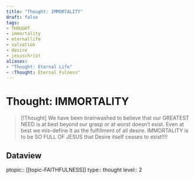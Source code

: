 ```yaml
---
title: "Thought: IMMORTALITY"
draft: false
tags:
- THOUGHT
- immortality
- eternallife
- salvation
- desire
- jesuschrist
aliases:
- "Thought: Eternal Life"
- :Thought: Eternal Fulness"
---
```

# Thought: IMMORTALITY
> [!Thought]
> We have been brainwashed to believe that our GREATEST NEED is at best beyond our grasp or at worst doesn’t exist.
> Even at best we mis-define It as the fulfillment of all desire.
> IMMORTALITY is to be SO FULL OF JESUS that Desire itself ceases to exist!!!!

## Dataview
ptopic:: [[topic-FAITHFULNESS]]
type:: thought
level:: 2
